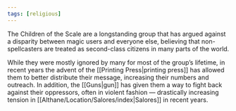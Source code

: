 ```yaml
---
tags: [religious]
---
```


The Children of the Scale are a longstanding group that has argued against a disparity between magic users and everyone else, believing that non-spellcasters are treated as second-class citizens in many parts of the world.

While they were mostly ignored by many for most of the group’s lifetime, in recent years the advent of the [[Printing Press|printing press]] has allowed them to better distribute their message, increasing their numbers and outreach. In addition, the [[Guns|gun]] has given them a way to fight back against their oppressors, often in violent fashion — drastically increasing tension in [[Althane/Location/Salores/index|Salores]] in recent years.
